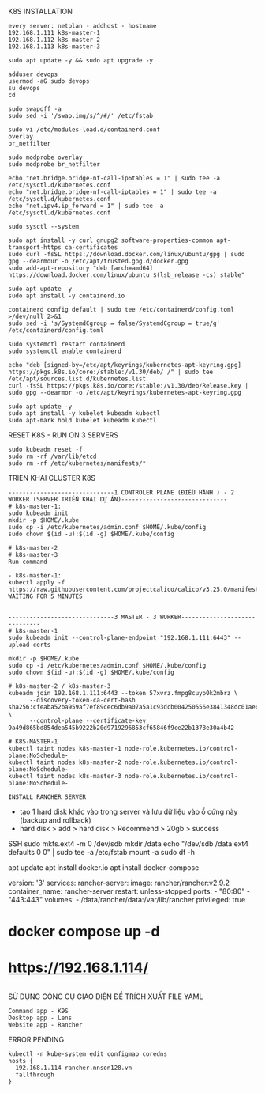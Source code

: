 K8S INSTALLATION
```
every server: netplan - addhost - hostname
192.168.1.111 k8s-master-1
192.168.1.112 k8s-master-2
192.168.1.113 k8s-master-3

sudo apt update -y && sudo apt upgrade -y

adduser devops
usermod -aG sudo devops
su devops
cd

sudo swapoff -a
sudo sed -i '/swap.img/s/^/#/' /etc/fstab 

sudo vi /etc/modules-load.d/containerd.conf
overlay
br_netfilter

sudo modprobe overlay
sudo modprobe br_netfilter

echo "net.bridge.bridge-nf-call-ip6tables = 1" | sudo tee -a /etc/sysctl.d/kubernetes.conf
echo "net.bridge.bridge-nf-call-iptables = 1" | sudo tee -a /etc/sysctl.d/kubernetes.conf
echo "net.ipv4.ip_forward = 1" | sudo tee -a /etc/sysctl.d/kubernetes.conf

sudo sysctl --system

sudo apt install -y curl gnupg2 software-properties-common apt-transport-https ca-certificates
sudo curl -fsSL https://download.docker.com/linux/ubuntu/gpg | sudo gpg --dearmour -o /etc/apt/trusted.gpg.d/docker.gpg
sudo add-apt-repository "deb [arch=amd64] https://download.docker.com/linux/ubuntu $(lsb_release -cs) stable"

sudo apt update -y
sudo apt install -y containerd.io

containerd config default | sudo tee /etc/containerd/config.toml >/dev/null 2>&1
sudo sed -i 's/SystemdCgroup = false/SystemdCgroup = true/g' /etc/containerd/config.toml

sudo systemctl restart containerd
sudo systemctl enable containerd

echo "deb [signed-by=/etc/apt/keyrings/kubernetes-apt-keyring.gpg] https://pkgs.k8s.io/core:/stable:/v1.30/deb/ /" | sudo tee /etc/apt/sources.list.d/kubernetes.list
curl -fsSL https://pkgs.k8s.io/core:/stable:/v1.30/deb/Release.key | sudo gpg --dearmor -o /etc/apt/keyrings/kubernetes-apt-keyring.gpg

sudo apt update -y
sudo apt install -y kubelet kubeadm kubectl
sudo apt-mark hold kubelet kubeadm kubectl
```
RESET K8S - RUN ON 3 SERVERS
```
sudo kubeadm reset -f
sudo rm -rf /var/lib/etcd
sudo rm -rf /etc/kubernetes/manifests/*
```
TRIEN KHAI CLUSTER K8S
```
------------------------------1 CONTROLER PLANE (ĐIỀU HÀNH ) - 2 WORKER (SERVER TRIỂN KHAI DỰ ÁN)------------------------------
# k8s-master-1:
sudo kubeadm init
mkdir -p $HOME/.kube
sudo cp -i /etc/kubernetes/admin.conf $HOME/.kube/config
sudo chown $(id -u):$(id -g) $HOME/.kube/config

# k8s-master-2
# k8s-master-3
Run command

- k8s-master-1:
kubectl apply -f https://raw.githubusercontent.com/projectcalico/calico/v3.25.0/manifests/calico.yaml
WAITING FOR 5 MINUTES


------------------------------3 MASTER - 3 WORKER------------------------------
# k8s-master-1
sudo kubeadm init --control-plane-endpoint "192.168.1.111:6443" --upload-certs 

mkdir -p $HOME/.kube
sudo cp -i /etc/kubernetes/admin.conf $HOME/.kube/config
sudo chown $(id -u):$(id -g) $HOME/.kube/config

# k8s-master-2 / k8s-master-3
kubeadm join 192.168.1.111:6443 --token 57xvrz.fmpg8cuyp0k2mbrz \
      --discovery-token-ca-cert-hash sha256:cfeaba52ba959af7ef89cec6db9a07a5a1c93dcb004250556e3841348dc01aec \
      --control-plane --certificate-key 9a49d865bd854dea545b9222b20d9719296853cf65846f9ce22b1378e30a4b42

# K8S-MASTER-1
kubectl taint nodes k8s-master-1 node-role.kubernetes.io/control-plane:NoSchedule- 
kubectl taint nodes k8s-master-2 node-role.kubernetes.io/control-plane:NoSchedule- 
kubectl taint nodes k8s-master-3 node-role.kubernetes.io/control-plane:NoSchedule- 

```
```
INSTALL RANCHER SERVER
```
- tạo 1 hard disk khác vào trong server và lưu dữ liệu vào ổ cứng này (backup and rollback)
- hard disk > add > hard disk > Recommend > 20gb > success

SSH
sudo mkfs.ext4 -m 0 /dev/sdb
mkdir /data
echo "/dev/sdb  /data  ext4  defaults  0  0" | sudo tee -a /etc/fstab
mount -a
sudo df -h

apt update
apt install docker.io
apt install docker-compose

version: '3'
services:
  rancher-server:
    image: rancher/rancher:v2.9.2
    container_name: rancher-server
    restart: unless-stopped
    ports:
      - "80:80"
      - "443:443"
    volumes:
      - /data/rancher/data:/var/lib/rancher
    privileged: true

# docker compose up -d
# https://192.168.1.114/

```

```
SỬ DỤNG CÔNG CỤ GIAO DIỆN ĐỂ TRÍCH XUẤT FILE YAML
```
Command app - K9S
Desktop app - Lens
Website app - Rancher
```
ERROR PENDING
``` 
kubectl -n kube-system edit configmap coredns
hosts {
  192.168.1.114 rancher.nnson128.vn
  fallthrough
}
```

```

```